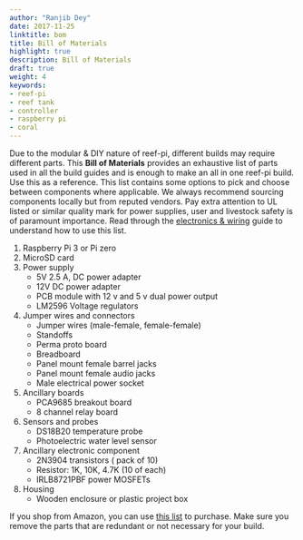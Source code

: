 ```yaml
---
author: "Ranjib Dey"
date: 2017-11-25
linktitle: bom
title: Bill of Materials
highlight: true
description: Bill of Materials
draft: true
weight: 4
keywords:
- reef-pi
- reef tank
- controller
- raspberry pi
- coral
---
```


Due to the modular & DIY nature of reef-pi, different builds may require different parts. This **Bill of Materials** provides an exhaustive list of parts used in all the build guides and is enough to make an all in one reef-pi build. Use this as a reference. This list contains some options to pick and choose between components where applicable. We always recommend sourcing components locally but from reputed vendors. Pay extra attention to UL listed or similar quality mark for power supplies, user and livestock safety is of paramount importance. Read through the [electronics & wiring](/guides/electronics) guide to understand how to use this list.


1. Raspberry Pi 3 or Pi zero
2. MicroSD card
3. Power supply
    - 5V 2.5 A, DC  power adapter
    - 12V DC power adapter
    - PCB module with 12 v and 5 v dual power output
    - LM2596 Voltage regulators
4. Jumper wires and connectors
    - Jumper wires (male-female, female-female)
    - Standoffs
    - Perma proto board
    - Breadboard
    - Panel mount female barrel jacks
    - Panel mount female audio jacks
    - Male electrical power socket
5. Ancillary boards
    - PCA9685 breakout board
    - 8 channel relay board
6. Sensors and probes
    - DS18B20 temperature probe
    - Photoelectric water level sensor
7. Ancillary electronic component
   - 2N3904 transistors ( pack of 10)
   - Resistor: 1K, 10K, 4.7K (10 of each)
   - IRLB8721PBF power MOSFETs
8. Housing
   - Wooden enclosure or plastic project box

If you shop from Amazon, you can use [this list](http://a.co/dJL2FRt) to purchase. Make sure you remove the parts that are redundant or not necessary for your build.
